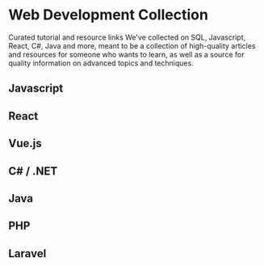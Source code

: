 # Web Development Collection
Curated tutorial and resource links We've collected on SQL, Javascript, React, C#, Java and more, meant to be a collection of high-quality articles and resources for someone who wants to learn, as well as a source for quality information on advanced topics and techniques.

## Javascript

## React

## Vue.js

## C# / .NET

## Java

## PHP

## Laravel

